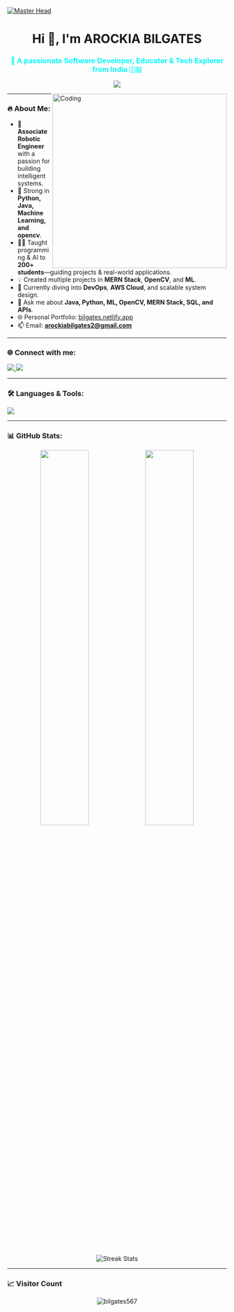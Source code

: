 [![Master Head](https://camo.githubusercontent.com/7b0b31a9d649352b6583905a0150c6ae4bc0c7b722e5cfbb6b28ca0ba01fb22c/68747470733a2f2f696e646f616e616c79746963612e636f6d2f7374617469632f696d616765732f62616e6e6572722e676966)](https://bilgates.netlify.app)

<h1 align="center">Hi 👋, I'm AROCKIA BILGATES</h1>
<h3 align="center" style="color:#0AF8F8;">🚀 A passionate Software Developer, Educator & Tech Explorer from India 🇮🇳</h3>
<p align="center">
  <img src="https://readme-typing-svg.demolab.com?font=Fira+Code&size=22&pause=1000&color=00F5FF&center=true&vCenter=true&width=500&lines=Software+Engineer+%7C+ML%2FAI+Enthusiast+%7C+Open+Source+Lover" />
</p>



<img align="right" alt="Coding" width="400" src="https://cdn.dribbble.com/users/1162077/screenshots/3848914/programmer.gif">

---

### 🔥 About Me:

- 🤖 **Associate Robotic Engineer** with a passion for building intelligent systems.
- 🧠 Strong in **Python, Java, Machine Learning, and opencv**.
- 👨‍🏫 Taught programming & AI to **200+ students**—guiding projects & real-world applications.
- 💡 Created multiple projects in **MERN Stack**, **OpenCV**, and **ML**.
- 🚀 Currently diving into **DevOps**, **AWS Cloud**, and scalable system design.
- 💬 Ask me about **Java, Python, ML, OpenCV, MERN Stack, SQL, and APIs**.
- 🌐 Personal Portfolio: [bilgates.netlify.app](https://bilgates.netlify.app)
- 📫 Email: **arockiabilgates2@gmail.com**

---

### 🌐 Connect with me:

<p align="left">
  <a href="https://linkedin.com/in/bilgates777" target="_blank">
    <img src="https://img.shields.io/badge/LinkedIn-blue?style=for-the-badge&logo=linkedin" />
  </a>
  <a href="https://www.leetcode.com/bilgates567" target="_blank">
    <img src="https://img.shields.io/badge/LeetCode-orange?style=for-the-badge&logo=leetcode" />
  </a>
</p>

---

### 🛠️ Languages & Tools:

<p align="left">
  <img src="https://skillicons.dev/icons?i=python,java,cpp,js,html,css,nodejs,react,mongodb,mysql,springboot,django,git,aws,docker,flask,figma,opencv,pandas,scikit-learn,seaborn" />
</p>

---

### 📊 GitHub Stats:

<p align="center">
  <img width="47%" src="https://github-readme-stats.vercel.app/api?username=bilgates567&show_icons=true&theme=tokyonight" />
  <img width="47%" src="https://github-readme-stats.vercel.app/api/top-langs/?username=bilgates567&layout=compact&theme=tokyonight" />
</p>

<p align="center">
  <img src="https://github-readme-streak-stats.herokuapp.com?user=bilgates567&theme=tokyonight" alt="Streak Stats" />
</p>

---

### 📈 Visitor Count

<p align="center">
  <img src="https://komarev.com/ghpvc/?username=bilgates567&label=Profile+Views&color=blue&style=flat-square" alt="bilgates567" />
</p>
